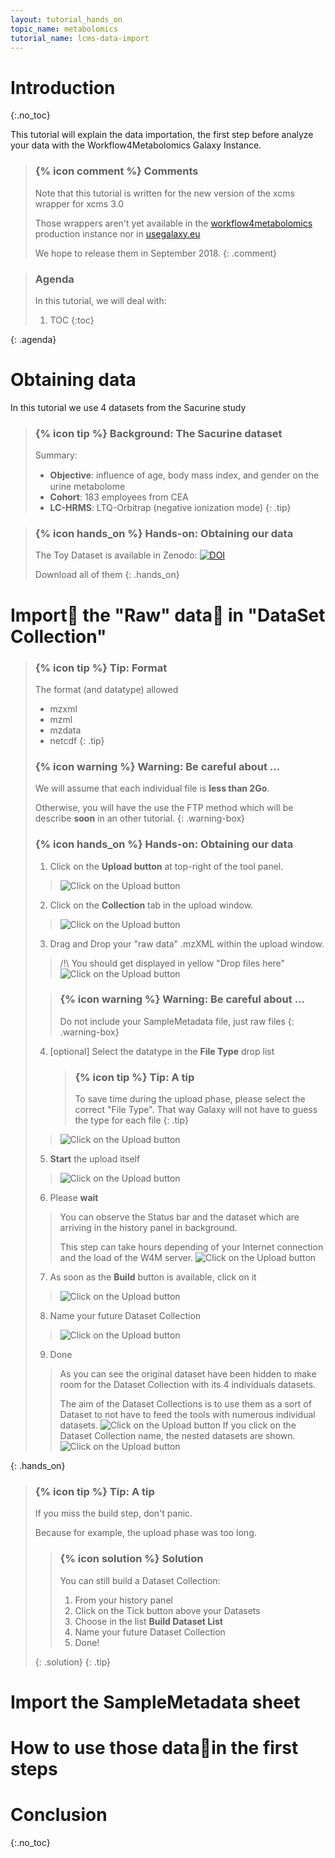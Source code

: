 ```yaml
---
layout: tutorial_hands_on
topic_name: metabolomics
tutorial_name: lcms-data-import
---
```


# Introduction
{:.no_toc}

This tutorial will explain the data importation, the first step before analyze your data with the Workflow4Metabolomics Galaxy Instance.

> ### {% icon comment %} Comments
> Note that this tutorial is written for the new version of the xcms wrapper for xcms 3.0
>
> Those wrappers aren't yet available in the [workflow4metabolomics](https://galaxy.workflow4metabolomics.org/) production instance nor in [usegalaxy.eu](https://usegalaxy.eu/)
>
> We hope to release them in September 2018.
{: .comment}

> ### Agenda
>
> In this tutorial, we will deal with:
>
> 1. TOC
> {:toc}
>
{: .agenda}


# Obtaining data

In this tutorial we use 4 datasets from the Sacurine study

> ### {% icon tip %} Background: The Sacurine dataset
> Summary:
> - **Objective**: inﬂuence of age, body mass index, and gender on the urine metabolome
> - **Cohort**: 183 employees from CEA
> - **LC-HRMS**: LTQ-Orbitrap (negative ionization mode)
{: .tip}

> ### {% icon hands_on %} Hands-on: Obtaining our data
>
> The Toy Dataset is available in Zenodo: [![DOI](https://zenodo.org/badge/DOI/10.5281/zenodo.1346742.svg)](https://doi.org/10.5281/zenodo.1346742)
>
> Download all of them
{: .hands_on}

# Import the "Raw" data in "DataSet Collection"

> ### {% icon tip %} Tip: Format
> The format (and datatype) allowed
> * mzxml
> * mzml
> * mzdata
> * netcdf
{: .tip}
>
> ### {% icon warning %} Warning: Be careful about ...
> We will assume that each individual file is **less than 2Go**.
>
> Otherwise, you will have the use the FTP method which will be describe **soon** in an other tutorial.
{: .warning-box}
>
> ### {% icon hands_on %} Hands-on: Obtaining our data
>
> 1. Click on the **Upload button** at top-right of the tool panel.
> > ![Click on the Upload button](../../images/tutorial-lcms-data-import-raw-01.png)
>
> 2. Click on the **Collection** tab in the upload window.
> > ![Click on the Upload button](../../images/tutorial-lcms-data-import-raw-02.png)
>
> 3. Drag and Drop your "raw data" .mzXML within the upload window.
> > /!\ You should get displayed in yellow "Drop files here"
> > ![Click on the Upload button](../../images/tutorial-lcms-data-import-raw-03.png)
>
>    > ### {% icon warning %} Warning: Be careful about ...
>    > Do not include your SampleMetadata file, just raw files
>    {: .warning-box}
>
> 4. [optional] Select the datatype in the **File Type** drop list
>
>    > ### {% icon tip %} Tip: A tip
>    > To save time during the upload phase, please select the correct "File Type".
>    > That way Galaxy will not have to guess the type for each file
>    {: .tip}
> > ![Click on the Upload button](../../images/tutorial-lcms-data-import-raw-04.png)
>
> 5. **Start** the upload itself
> > ![Click on the Upload button](../../images/tutorial-lcms-data-import-raw-05.png)
>
> 6. Please **wait**
> > You can observe the Status bar and the dataset which are arriving in the history panel in background.
> >
> > This step can take hours depending of your Internet connection and the load of the W4M server.
> > ![Click on the Upload button](../../images/tutorial-lcms-data-import-raw-06.png)
>
> 7. As soon as the **Build** button is available, click on it
> > ![Click on the Upload button](../../images/tutorial-lcms-data-import-raw-07.png)
>
> 8. Name your future Dataset Collection
> > ![Click on the Upload button](../../images/tutorial-lcms-data-import-raw-08.png)
>
> 9. Done
> > As you can see the original dataset have been hidden to make room for the Dataset Collection with its 4 individuals datasets.
> >
> > The aim of the Dataset Collections is to use them as a sort of Dataset to not have to feed the tools with numerous individual datasets.
> > ![Click on the Upload button](../../images/tutorial-lcms-data-import-raw-09.png)
> > If you click on the Dataset Collection name, the nested datasets are shown.
> > ![Click on the Upload button](../../images/tutorial-lcms-data-import-raw-10.png)
>
{: .hands_on}

> ### {% icon tip %} Tip: A tip
>
> If you miss the build step, don't panic.
>
> Because for example, the upload phase was too long.
>
>    > ### {% icon solution %} Solution
>    >
>    > You can still build a Dataset Collection:
>    > 1. From your history panel
>    > 2. Click on the Tick button above your Datasets
>    > 3. Choose in the list **Build Dataset List**
>    > 4. Name your future Dataset Collection
>    > 5. Done!
>    >
>    {: .solution}
{: .tip}

# Import the SampleMetadata sheet



# How to use those datain the first steps



# Conclusion
{:.no_toc}
